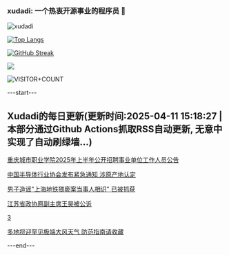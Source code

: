 ### xudadi: 一个热衷开源事业的程序员 👋

![xudadi](https://github-readme-stats-git-masterorgs-github-readme-stats-team.vercel.app/api?username=xudadi)

[![Top Langs](https://github-readme-stats.vercel.app/api/top-langs/?username=xudadi)](https://github.com/anuraghazra/github-readme-stats)

[![GitHub Streak](https://streak-stats.demolab.com?user=xudadi&locale=zh_Hans)](https://git.io/streak-stats)

![](https://raw.githubusercontent.com/xudadi/xudadi/main/assets/github-contribution-grid-snake.svg)

![VISITOR+COUNT](https://komarev.com/ghpvc/?username=xudadi&label=VISITOR+COUNT)


---start---

## Xudadi的每日更新(更新时间:2025-04-11 15:18:27 | 本部分通过Github Actions抓取RSS自动更新, 无意中实现了自动刷绿墙...)

[重庆城市职业学院2025年上半年公开招聘事业单位工作人员公告](https://www.gongkaoleida.com/article/2355570)

[中国半导体行业协会发布紧急通知 涉原产地认定](https://m.163.com/news/article/JSS1IO1N0534A4SC.html)

[男子造谣"上海地铁猥亵案当事人相识" 已被抓获](https://m.163.com/news/article/JSRSF57F0514R9P4.html)

[江苏省政协原副主席王昊被公诉](https://m.163.com/news/article/JSRUATKE000189PS.html)

[3](https://m.163.com/touch/news/sub/domestic)

[多地将迎罕见极端大风天气 防范指南请收藏](https://m.163.com/news/article/JSRP5MRA000189PS.html)

---end---
